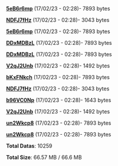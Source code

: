[**5eB6r6mp**](/data/5eB6r6mp.txt) (17/02/23 - 02:28)- 7893 bytes

[**NDFJ7fHz**](/data/NDFJ7fHz.txt) (17/02/23 - 02:28)- 3043 bytes

[**5eB6r6mp**](/data/5eB6r6mp.txt) (17/02/23 - 02:28)- 7893 bytes

[**DDxMDBzL**](/data/DDxMDBzL.txt) (17/02/23 - 02:28)- 7893 bytes

[**DDxMDBzL**](/data/DDxMDBzL.txt) (17/02/23 - 02:28)- 7893 bytes

[**V2qJ2Unb**](/data/V2qJ2Unb.txt) (17/02/23 - 02:28)- 1492 bytes

[**bKxFNkch**](/data/bKxFNkch.txt) (17/02/23 - 02:28)- 7893 bytes

[**NDFJ7fHz**](/data/NDFJ7fHz.txt) (17/02/23 - 02:28)- 3043 bytes

[**b96VC0Np**](/data/b96VC0Np.txt) (17/02/23 - 02:28)- 1643 bytes

[**V2qJ2Unb**](/data/V2qJ2Unb.txt) (17/02/23 - 02:28)- 1492 bytes

[**un2Wkcp8**](/data/un2Wkcp8.txt) (17/02/23 - 02:28)- 7893 bytes

[**un2Wkcp8**](/data/un2Wkcp8.txt) (17/02/23 - 02:28)- 7893 bytes

**Total Datas**: 10259

**Total Size**: 66.57 MB / 66.6 MB